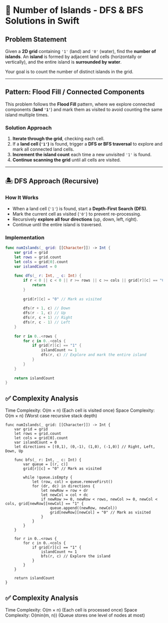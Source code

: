 # 🌊 Number of Islands - DFS & BFS Solutions in Swift  

## Problem Statement  
Given a **2D grid** containing `'1'` (land) and `'0'` (water), find the **number of islands**. An **island** is formed by adjacent land cells (horizontally or vertically), and the entire island is **surrounded by water**.  

Your goal is to count the number of distinct islands in the grid.  

---

## Pattern: Flood Fill / Connected Components  
This problem follows the **Flood Fill** pattern, where we explore connected components (**land `'1'`**) and mark them as visited to avoid counting the same island multiple times.  

### Solution Approach  
1. **Iterate through the grid**, checking each cell.  
2. If a **land cell (`'1'`)** is found, trigger a **DFS or BFS traversal** to explore and mark all connected land cells.  
3. **Increment the island count** each time a new unvisited `'1'` is found.  
4. **Continue scanning the grid** until all cells are visited.  

---

## 🏝️ DFS Approach (Recursive)  

### How It Works  
- When a land cell (`'1'`) is found, start a **Depth-First Search (DFS)**.  
- Mark the current cell as visited (`'0'`) to prevent re-processing.  
- Recursively **explore all four directions** (up, down, left, right).  
- Continue until the entire island is traversed.  

### Implementation  

```swift
func numIslands(_ grid: [[Character]]) -> Int {
    var grid = grid
    let rows = grid.count
    let cols = grid[0].count
    var islandCount = 0
    
    func dfs(_ r: Int, _ c: Int) {
        if r < 0 || c < 0 || r >= rows || c >= cols || grid[r][c] == "0" {
            return
        }
        
        grid[r][c] = "0" // Mark as visited
        
        dfs(r + 1, c) // Down
        dfs(r - 1, c) // Up
        dfs(r, c + 1) // Right
        dfs(r, c - 1) // Left
    }
    
    for r in 0..<rows {
        for c in 0..<cols {
            if grid[r][c] == "1" {
                islandCount += 1
                dfs(r, c) // Explore and mark the entire island
            }
        }
    }
    
    return islandCount
}
```
## ✅ Complexity Analysis
Time Complexity: O(m × n) (Each cell is visited once)
Space Complexity: O(m × n) (Worst case recursive stack depth)


```
func numIslands(_ grid: [[Character]]) -> Int {
    var grid = grid
    let rows = grid.count
    let cols = grid[0].count
    var islandCount = 0
    let directions = [(0,1), (0,-1), (1,0), (-1,0)] // Right, Left, Down, Up
    
    func bfs(_ r: Int, _ c: Int) {
        var queue = [(r, c)]
        grid[r][c] = "0" // Mark as visited
        
        while !queue.isEmpty {
            let (row, col) = queue.removeFirst()
            for (dr, dc) in directions {
                let newRow = row + dr
                let newCol = col + dc
                if newRow >= 0, newRow < rows, newCol >= 0, newCol < cols, grid[newRow][newCol] == "1" {
                    queue.append((newRow, newCol))
                    grid[newRow][newCol] = "0" // Mark as visited
                }
            }
        }
    }
    
    for r in 0..<rows {
        for c in 0..<cols {
            if grid[r][c] == "1" {
                islandCount += 1
                bfs(r, c) // Explore the island
            }
        }
    }
    
    return islandCount
}
```

## ✅ Complexity Analysis
Time Complexity: O(m × n) (Each cell is processed once)
Space Complexity: O(min(m, n)) (Queue stores one level of nodes at most)
